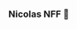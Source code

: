 ### Nicolas NFF 👋

<!--
**NicolasNFF/NicolasNFF** is a ✨ _special_ ✨ repository because its `README.md` (this file) appears on your GitHub profile.

<p align="center">
<a href="https://github.com/NicolasNFF">
  <img height="180em" src="https://github-readme-stats-eight-theta.vercel.app/api?username=NicolasNFF&show_icons=true&theme=algolia&include_all_commits=true&count_private=true"/>
  <img height="180em" src="https://github-readme-stats-eight-theta.vercel.app/api/top-langs/?username=NicolasNFF&layout=compact&langs_count=8&theme=algolia"/>
</a>
</p>
